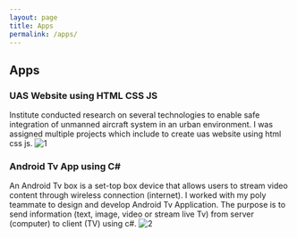 ```yaml
---
layout: page
title: Apps
permalink: /apps/
---
```

## Apps

### UAS Website using HTML CSS JS
Institute conducted research on several technologies to enable safe integration of unmanned aircraft system in an urban environment. I was assigned multiple projects which include to create uas website using html css js.
![1](https://github.com/cshiyun/cshiyun.github.io/assets/48885389/6de24063-e4a3-4e9f-beae-adf61d578a29)

### Android Tv App using C#
An Android Tv box is a set-top box device that allows users to stream video content through wireless connection (internet). I worked with my poly teammate to design and develop Android Tv Application. The purpose is to send information (text, image, video or stream live Tv) from server (computer) to client (TV) using c#.
![2](https://github.com/cshiyun/cshiyun.github.io/assets/48885389/ec2f04ed-d21c-4e93-a70a-7aedad8921ac)
